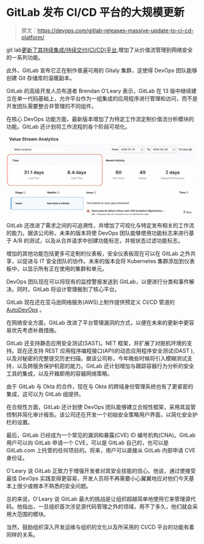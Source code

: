 # GitLab 发布 CI/CD 平台的大规模更新

> 原文：<https://devops.com/gitlab-releases-massive-update-to-ci-cd-platform/>

git lab[更新了其持续集成/持续交付(CI/CD)平台](https://www.globenewswire.com/news-release/2020/05/22/2037627/0/en/GitLab-Expands-Industry-Leading-DevSecOps-Platform-with-13-0-Release.html),增加了从价值流管理到网络安全的一系列功能。

此外，GitLab 宣布它正在制作普遍可用的 Gitaly 集群，这使得 DevOps 团队能够创建 Git 存储库的温暖副本。

GitLab 的高级开发人员布道者 Brendan O'Leary 表示，GitLab 在 13 版中继续建立在单一代码基础上，允许平台作为一组集成的应用程序进行管理和访问，而不是开发团队需要整合并管理的不同组件。

在核心 DevOps 功能方面，最新版本增加了为特定工作流定制价值流分析模块的功能。GitLab 还计划将工作流程的各个阶段可视化。

![](img/2576c48548cb3e37454f3b721656c820.png)

GitLab 还改进了需求之间的可追溯性，并增加了可视化与特定发布相关的工作流的能力。据该公司称，未来的版本将使 DevOps 团队能够使用功能标志来进行基于 A/B 的测试，以及从合并请求中创建功能标志，并按状态过滤功能标志。

增加的其他功能包括更多可定制的仪表板，安全仪表板现在可以在 GitLab 之外共享，以促进与 IT 安全团队的协作。未来的版本会将 Kubernetes 集群添加到仪表板中，以显示所有正在使用的集群和单元。

DevOps 团队现在可以将现有的监控警报发送到 GitLab，以便进行分类和事件解决。同时，GitLab 将设计管理搬到了核心平台。

GitLab 现在还在亚马逊网络服务(AWS)上制作提供预定义 CI/CD 管道的 [AutoDevOps](https://devops.com/gitlab-moves-to-automate-devops/) 。

在网络安全方面，GitLab 改进了平台管理漏洞的方式，以便在未来的更新中更容易优先考虑补救措施。

GitLab 还支持静态应用安全测试(SAST)。NET 框架，并扩展了对脱机环境的支持。现在还支持 REST 应用程序编程接口(API)的动态应用程序安全测试(DAST ),以及对秘密的完整提交历史扫描。据该公司称，今年晚些时候将引入模糊测试支持，以及跨服务保护机密的能力。GitLab 还计划增加与跟踪容器行为分析的安全工具的集成，以及开箱即用的容器网络策略。

由于 GitLab 与 Okta 的合作，现在与 Okta 的跨域身份管理系统也有了更紧密的集成，这可以为 GitLab 组提供。

在合规性方面，GitLab 还计划使 DevOps 团队能够建立合规性框架，采用其监管控制并简化审计报告。该公司还在开发一个初始安全策略用户界面，以简化安全护栏的设置。

最后，GitLab 已经成为一个常见的漏洞和暴露(CVE) ID 编号机构(CNA)。GitLab 用户可以向 GitLab 申请一个 CVE，可以是 GitLab 自己的，也可以是 GitLab.com 上托管的任何项目的。将来，用户可以直接从 GitLab 内部申请 CVE 身份证。

O'Leary 说 GitLab 正致力于增强开发者对其安全技能的信心。他说，通过使接受最佳 DevOps 实践变得更容易，开发人员将不再需要小心翼翼地应对他们今天基本上很少或根本不熟悉的安全问题。

总的来说，O'Leary 说 GitLab 最大的挑战是让组织超越简单地使用它来管理源代码。他指出，一旦组织首次涉足源代码管理之外的领域，用不了多久，他们就会采用大范围的模块。

当然，鼓励组织深入开发运维与组织的文化以及所采用的 CI/CD 平台的功能有着同样的关系。